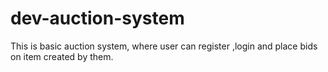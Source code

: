 # dev-auction-system
This is basic auction system, where user  can register ,login and place bids on item created by them.

